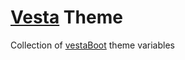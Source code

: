 # [Vesta](https://vesta.bz) Theme

Collection of [vestaBoot](https://github.com/vestaBoot) theme variables
